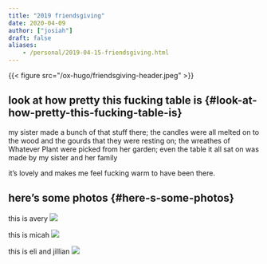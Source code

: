 ```yaml
---
title: "2019 friendsgiving"
date: 2020-04-09
author: ["josiah"]
draft: false
aliases:
    - /personal/2019-04-15-friendsgiving.html
---
```


{{< figure src="/ox-hugo/friendsgiving-header.jpeg" >}}


## look at how pretty this fucking table is {#look-at-how-pretty-this-fucking-table-is}

my sister made a bunch of that stuff there; the candles were all melted on to the wood and the gourds that they were resting on; the wreathes of Whatever Plant were picked from her garden; even the table it all sat on was made by my sister and her family

it’s lovely and makes me feel fucking warm to have been there.


## here’s some photos {#here-s-some-photos}

this is avery
![](/ox-hugo/avery.jpeg)

this is micah
![](/ox-hugo/micah.jpeg)

this is eli and jillian
![](/ox-hugo/eli-and-jillian.jpeg)
